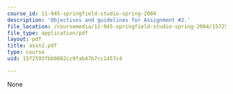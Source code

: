 ```yaml
---
course_id: 11-945-springfield-studio-spring-2004
description: 'Objectives and guidelines for Assignment #2.'
file_location: /coursemedia/11-945-springfield-studio-spring-2004/1572593fbb0882cc9fab47b7cc1457c4_assn2.pdf
file_type: application/pdf
layout: pdf
title: assn2.pdf
type: course
uid: 1572593fbb0882cc9fab47b7cc1457c4

---
```

None